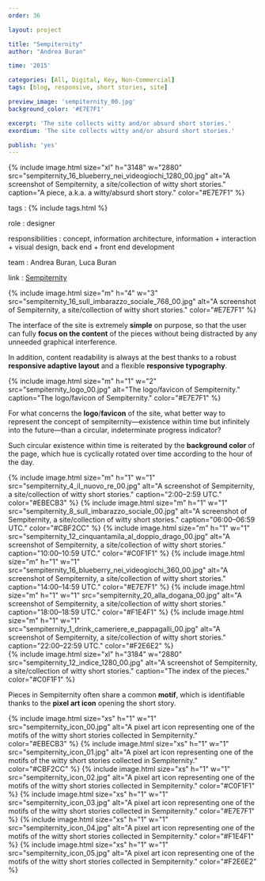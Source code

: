 ```yaml
---
order: 36

layout: project

title: "Sempiternity"
author: "Andrea Buran"

time: '2015'

categories: [All, Digital, Key, Non-Commercial]
tags: [blog, responsive, short stories, site]

preview_image: 'sempiternity_00.jpg'
background_color: '#E7E7F1'

excerpt: 'The site collects witty and/or absurd short stories.'
exordium: 'The site collects witty and/or absurd short stories.'

publish: 'yes'
---
```


<div class="figures">
    {% include image.html 
        size="xl" 
        h="3148" w="2880" 
        src="sempiternity_16_blueberry_nei_videogiochi_1280_00.jpg" 
        alt="A screenshot of Sempiternity, a site/collection of witty short stories." 
        caption="A piece, a.k.a. a witty/absurd short story." 
        color="#E7E7F1" 
    %}
</div>

tags
: {% include tags.html %}

role
: designer

responsibilities
: concept, information architecture, information + interaction + visual design, back end + front end development

team
: Andrea Buran, Luca Buran

link
: [Sempiternity](http://www.sempiternity.net/ "Sempiternity")

<div class="figures">
    {% include image.html 
        size="m" 
        h="4" w="3" 
        src="sempiternity_16_sull_imbarazzo_sociale_768_00.jpg" 
        alt="A screenshot of Sempiternity, a site/collection of witty short stories." 
        color="#E7E7F1" 
    %}
</div>

The interface of the site is extremely **simple** on purpose, so that the user can fully **focus on the content** of the pieces without being distracted by any unneeded graphical interference.

In addition, content readability is always at the best thanks to a robust **responsive adaptive layout** and a flexible **responsive typography**.

<div class="figures">
    {% include image.html 
        size="m" 
        h="1" w="2" 
        src="sempiternity_logo_00.jpg" 
        alt="The logo/favicon of Sempiternity." 
        caption="The logo/favicon of Sempiternity." 
        color="#E7E7F1" 
    %}
</div>

For what concerns the **logo**/**favicon** of the site, what better way to represent the concept of sempiternity—existence within time but infinitely into the future—than a circular, indeterminate progress indicator?

Such circular existence within time is reiterated by the **background color** of the page, which hue is cyclically rotated over time according to the hour of the day.

<div class="figures">
    {% include image.html 
        size="m" 
        h="1" w="1" 
        src="sempiternity_4_il_nuovo_re_00.jpg" 
        alt="A screenshot of Sempiternity, a site/collection of witty short stories." 
        caption="2:00–2:59 UTC." 
        color="#EBECB3" 
    %}
    {% include image.html 
        size="m" 
        h="1" w="1" 
        src="sempiternity_8_sull_imbarazzo_sociale_00.jpg" 
        alt="A screenshot of Sempiternity, a site/collection of witty short stories." 
        caption="06:00–06:59 UTC." 
        color="#CBF2CC" 
    %}
    {% include image.html 
        size="m" 
        h="1" w="1" 
        src="sempiternity_12_cinquantamila_al_doppio_drago_00.jpg" 
        alt="A screenshot of Sempiternity, a site/collection of witty short stories." 
        caption="10:00–10:59 UTC." 
        color="#C0F1F1" 
    %}
    {% include image.html 
        size="m" 
        h="1" w="1" 
        src="sempiternity_16_blueberry_nei_videogiochi_360_00.jpg" 
        alt="A screenshot of Sempiternity, a site/collection of witty short stories." 
        caption="14:00–14:59 UTC." 
        color="#E7E7F1" 
    %}
    {% include image.html 
        size="m" 
        h="1" w="1" 
        src="sempiternity_20_alla_dogana_00.jpg" 
        alt="A screenshot of Sempiternity, a site/collection of witty short stories." 
        caption="18:00–18:59 UTC." 
        color="#F1E4F1" 
    %}
    {% include image.html 
        size="m" 
        h="1" w="1" 
        src="sempiternity_1_drink_cameriere_e_pappagalli_00.jpg" 
        alt="A screenshot of Sempiternity, a site/collection of witty short stories." 
        caption="22:00–22:59 UTC." 
        color="#F2E6E2" 
    %}
</div>

<div class="figures">
    {% include image.html 
        size="xl" 
        h="3184" w="2880" 
        src="sempiternity_12_indice_1280_00.jpg" 
        alt="A screenshot of Sempiternity, a site/collection of witty short stories." 
        caption="The index of the pieces." 
        color="#C0F1F1" 
    %}
</div>

Pieces in Sempiternity often share a common **motif**, which is identifiable thanks to the **pixel art icon** opening the short story.

<div class="figures">
    {% include image.html 
        size="xs" 
        h="1" w="1" 
        src="sempiternity_icon_00.jpg" 
        alt="A pixel art icon representing one of the motifs of the witty short stories collected in Sempiternity." 
        color="#EBECB3" 
    %}
    {% include image.html 
        size="xs" 
        h="1" w="1" 
        src="sempiternity_icon_01.jpg" 
        alt="A pixel art icon representing one of the motifs of the witty short stories collected in Sempiternity." 
        color="#CBF2CC" 
    %}
    {% include image.html 
        size="xs" 
        h="1" w="1" 
        src="sempiternity_icon_02.jpg" 
        alt="A pixel art icon representing one of the motifs of the witty short stories collected in Sempiternity." 
        color="#C0F1F1" 
    %}
    {% include image.html 
        size="xs" 
        h="1" w="1" 
        src="sempiternity_icon_03.jpg" 
        alt="A pixel art icon representing one of the motifs of the witty short stories collected in Sempiternity." 
        color="#E7E7F1" 
    %}
    {% include image.html 
        size="xs" 
        h="1" w="1" 
        src="sempiternity_icon_04.jpg" 
        alt="A pixel art icon representing one of the motifs of the witty short stories collected in Sempiternity." 
        color="#F1E4F1" 
    %}
    {% include image.html 
        size="xs" 
        h="1" w="1" 
        src="sempiternity_icon_05.jpg" 
        alt="A pixel art icon representing one of the motifs of the witty short stories collected in Sempiternity." 
        color="#F2E6E2" 
    %}
</div>
